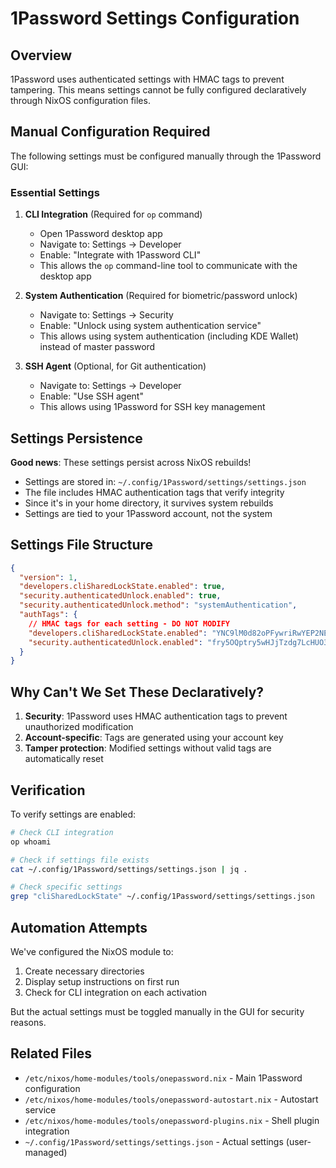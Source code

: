 # 1Password Settings Configuration

## Overview

1Password uses authenticated settings with HMAC tags to prevent tampering. This means settings cannot be fully configured declaratively through NixOS configuration files.

## Manual Configuration Required

The following settings must be configured manually through the 1Password GUI:

### Essential Settings

1. **CLI Integration** (Required for `op` command)
   - Open 1Password desktop app
   - Navigate to: Settings → Developer
   - Enable: "Integrate with 1Password CLI"
   - This allows the `op` command-line tool to communicate with the desktop app

2. **System Authentication** (Required for biometric/password unlock)
   - Navigate to: Settings → Security  
   - Enable: "Unlock using system authentication service"
   - This allows using system authentication (including KDE Wallet) instead of master password

3. **SSH Agent** (Optional, for Git authentication)
   - Navigate to: Settings → Developer
   - Enable: "Use SSH agent"
   - This allows using 1Password for SSH key management

## Settings Persistence

**Good news**: These settings persist across NixOS rebuilds!

- Settings are stored in: `~/.config/1Password/settings/settings.json`
- The file includes HMAC authentication tags that verify integrity
- Since it's in your home directory, it survives system rebuilds
- Settings are tied to your 1Password account, not the system

## Settings File Structure

```json
{
  "version": 1,
  "developers.cliSharedLockState.enabled": true,
  "security.authenticatedUnlock.enabled": true,
  "security.authenticatedUnlock.method": "systemAuthentication",
  "authTags": {
    // HMAC tags for each setting - DO NOT MODIFY
    "developers.cliSharedLockState.enabled": "YNC9lM0d82oPFywriRwYEP2NE/b1OxKJb1a0CARfwRA",
    "security.authenticatedUnlock.enabled": "fry5OQptry5wHJjTzdg7LcHUO3AmQ2QalPhBHMhd/6A"
  }
}
```

## Why Can't We Set These Declaratively?

1. **Security**: 1Password uses HMAC authentication tags to prevent unauthorized modification
2. **Account-specific**: Tags are generated using your account key
3. **Tamper protection**: Modified settings without valid tags are automatically reset

## Verification

To verify settings are enabled:

```bash
# Check CLI integration
op whoami

# Check if settings file exists
cat ~/.config/1Password/settings/settings.json | jq .

# Check specific settings
grep "cliSharedLockState" ~/.config/1Password/settings/settings.json
```

## Automation Attempts

We've configured the NixOS module to:
1. Create necessary directories
2. Display setup instructions on first run
3. Check for CLI integration on each activation

But the actual settings must be toggled manually in the GUI for security reasons.

## Related Files

- `/etc/nixos/home-modules/tools/onepassword.nix` - Main 1Password configuration
- `/etc/nixos/home-modules/tools/onepassword-autostart.nix` - Autostart service
- `/etc/nixos/home-modules/tools/onepassword-plugins.nix` - Shell plugin integration
- `~/.config/1Password/settings/settings.json` - Actual settings (user-managed)